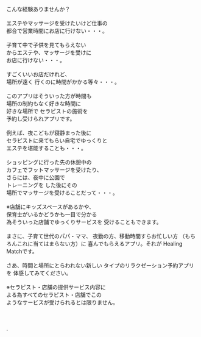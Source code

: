 \
\
こんな経験ありませんか？\
\
エステやマッサージを受けたいけど仕事の\
都合で営業時間にお店に行けない・・・。\
\
子育て中で子供を見てもらえない \
からエステや、マッサージを受けに\
お店に行けない・・・。\
\
すごくいいお店だけれど、\
場所が遠く 行くのに時間がかかる等々・・・。\
\
このアプリはそういった方が時間も\
場所の制約もなく好きな時間に\
好きな場所で セラピストの施術を\
予約し受けられアプリです。\
\
例えば、夜こどもが寝静まった後に \
セラピストに来てもらい自宅でゆっくりと\
エステを堪能することも・・・。\
\
ショッピングに行った先の休憩中の\
カフェでフットマッサージを受けたり、\
さらには、夜中に公園で\
トレーニングを した後にその\
場所でマッサージを受けることだって・・・。\
\
※店舗にキッズスペースがあるかや、\
保育士がいるかどうかも一目で分かる\
為そういった店舗でゆっくりサービスを 受けることもできます。\
\
まさに、子育て世代のパパ・ママ、 夜勤の方、移動時間すらお忙しい方
（もちろんこれに当てはまらない方）に 喜んでもらえるアプリ。それが
Healing Matchです。\
\
さあ、時間と場所にとらわれない新しい
タイプのリラクゼーション予約アプリを 体感してみてください。\
\
※セラピスト・店舗の提供サービス内容に\
よる為すべてのセラピスト・店舗でこの\
ようなサービスが受けられるとは限りません。\
\
\
\
.
